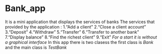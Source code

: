 # Bank_app
It is a mini application that displays the services of banks
The services that provided by the application : 
	1.“Add	a	client”
	2.“Close	a	client	account”
  3.“Deposit”
	4.“Withdraw”
	5.“Transfer”
	6.“Transfer	to	another	bank”
	7.“Display	balance”
	8.“Find	the	richest client”
	9.“Exit”
 *For a start it is without a graphical interface*
 In this app there is two clasess 
 the first class is *Bank*
 and the main class is *TestBank*
